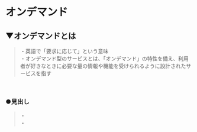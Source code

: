 # オンデマンド

## ▼オンデマンドとは
>・英語で「要求に応じて」という意味<br>
>・オンデマンド型のサービスとは、「オンデマンド」の特性を備え、利用者が好きなときに必要な量の情報や機能を受けられるように設計されたサービスを指す<br>
<br>

### ●見出し
>・<br>
>・<br>
<br>
